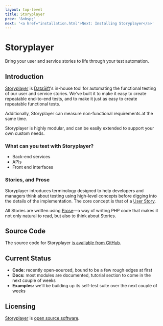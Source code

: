 ```yaml
---
layout: top-level
title: Storyplayer
prev: '&nbsp;'
next: '<a href="installation.html">Next: Installing Storyplayer</a>'
---
```


# Storyplayer

Bring your user and service stories to life through your test automation.

## Introduction

[Storyplayer](https://github.com/datasift/storyplayer) is [DataSift](http://datasift.com)'s in-house tool for automating the functional testing of our user and service stories.  We've built it to make it easy to create repeatable end-to-end tests, and to make it just as easy to create repeatable functional tests.

Additionally, Storyplayer can measure non-functional requirements at the same time.

Storyplayer is highly modular, and can be easily extended to support your own custom needs.

### What can you test with Storyplayer?

 * Back-end services
 * APIs
 * Front end interfaces

### Stories, and Prose

Storyplayer introduces terminology designed to help developers and managers think about testing using high-level concepts before digging into the details of the implementation. The core concept is that of a [User Story](/storyplayer/stories/index.html).

All Stories are written using [Prose](/storyplayer/prose/index.html)&mdash;a way of writing PHP code that makes it not only natural to read, but also to think about Stories.

## Source Code

The source code for Storyplayer [is available from GitHub](https://github.com/datasift/storyplayer).

## Current Status

* __Code:__ recently open-sourced, bound to be a few rough edges at first
* __Docs:__ most modules are documented, tutorial section to come in the next couple of weeks
* __Examples:__ we'll be building up its self-test suite over the next couple of weeks

## Licensing

[Storyplayer](https://github.com/datasift/storyplayer) is [open source software](http://datasift.github.io/storyplayer/copyright.html#license).
